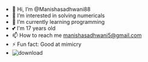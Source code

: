 - 👋 Hi, I’m @Manishasadhwani88
- 👀 I’m interested in solving numericals 
- 🌱 I’m currently learning programming 
- 💕 I'm 17 years old 
- 📫 How to reach me manishasadhwani5@gmail.com
- ⚡ Fun fact: Good at mimicry
- ![download](https://github.com/user-attachments/assets/2c7ff53e-63f4-4805-9713-80d06a1c51c4)
<!---
Manishasadhwani88/Manishasadhwani88 is a ✨ special ✨ repository because its `README.md` (this file) appears on your GitHub profile.
You can click the Preview link to take a look at your changes.
--->
